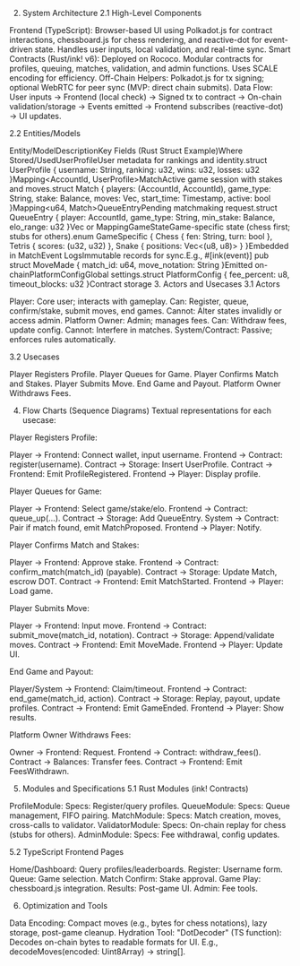 2. System Architecture
2.1 High-Level Components

Frontend (TypeScript): Browser-based UI using Polkadot.js for contract interactions, chessboard.js for chess rendering, and reactive-dot for event-driven state. Handles user inputs, local validation, and real-time sync.
Smart Contracts (Rust/ink! v6): Deployed on Rococo. Modular contracts for profiles, queuing, matches, validation, and admin functions. Uses SCALE encoding for efficiency.
Off-Chain Helpers: Polkadot.js for tx signing; optional WebRTC for peer sync (MVP: direct chain submits).
Data Flow: User inputs → Frontend (local check) → Signed tx to contract → On-chain validation/storage → Events emitted → Frontend subscribes (reactive-dot) → UI updates.

2.2 Entities/Models















































Entity/ModelDescriptionKey Fields (Rust Struct Example)Where Stored/UsedUserProfileUser metadata for rankings and identity.struct UserProfile { username: String, ranking: u32, wins: u32, losses: u32 }Mapping<AccountId, UserProfile>MatchActive game session with stakes and moves.struct Match { players: (AccountId, AccountId), game_type: String, stake: Balance, moves: Vec<String>, start_time: Timestamp, active: bool }Mapping<u64, Match>QueueEntryPending matchmaking request.struct QueueEntry { player: AccountId, game_type: String, min_stake: Balance, elo_range: u32 }Vec<queueentry> or Mapping</queueentry>GameStateGame-specific state (chess first; stubs for others).enum GameSpecific { Chess { fen: String, turn: bool }, Tetris { scores: (u32, u32) }, Snake { positions: Vec<(u8, u8)> } }Embedded in MatchEvent LogsImmutable records for sync.E.g., #[ink(event)] pub struct MoveMade { match_id: u64, move_notation: String }Emitted on-chainPlatformConfigGlobal settings.struct PlatformConfig { fee_percent: u8, timeout_blocks: u32 }Contract storage
3. Actors and Usecases
3.1 Actors

Player: Core user; interacts with gameplay. Can: Register, queue, confirm/stake, submit moves, end games. Cannot: Alter states invalidly or access admin.
Platform Owner: Admin; manages fees. Can: Withdraw fees, update config. Cannot: Interfere in matches.
System/Contract: Passive; enforces rules automatically.

3.2 Usecases

Player Registers Profile.
Player Queues for Game.
Player Confirms Match and Stakes.
Player Submits Move.
End Game and Payout.
Platform Owner Withdraws Fees.

4. Flow Charts (Sequence Diagrams)
Textual representations for each usecase:

Player Registers Profile:

Player → Frontend: Connect wallet, input username.
Frontend → Contract: register(username).
Contract → Storage: Insert UserProfile.
Contract → Frontend: Emit ProfileRegistered.
Frontend → Player: Display profile.


Player Queues for Game:

Player → Frontend: Select game/stake/elo.
Frontend → Contract: queue_up(...).
Contract → Storage: Add QueueEntry.
System → Contract: Pair if match found, emit MatchProposed.
Frontend → Player: Notify.


Player Confirms Match and Stakes:

Player → Frontend: Approve stake.
Frontend → Contract: confirm_match(match_id) (payable).
Contract → Storage: Update Match, escrow DOT.
Contract → Frontend: Emit MatchStarted.
Frontend → Player: Load game.


Player Submits Move:

Player → Frontend: Input move.
Frontend → Contract: submit_move(match_id, notation).
Contract → Storage: Append/validate moves.
Contract → Frontend: Emit MoveMade.
Frontend → Player: Update UI.


End Game and Payout:

Player/System → Frontend: Claim/timeout.
Frontend → Contract: end_game(match_id, action).
Contract → Storage: Replay, payout, update profiles.
Contract → Frontend: Emit GameEnded.
Frontend → Player: Show results.


Platform Owner Withdraws Fees:

Owner → Frontend: Request.
Frontend → Contract: withdraw_fees().
Contract → Balances: Transfer fees.
Contract → Frontend: Emit FeesWithdrawn.



5. Modules and Specifications
5.1 Rust Modules (ink! Contracts)

ProfileModule: Specs: Register/query profiles.
QueueModule: Specs: Queue management, FIFO pairing.
MatchModule: Specs: Match creation, moves, cross-calls to validator.
ValidatorModule: Specs: On-chain replay for chess (stubs for others).
AdminModule: Specs: Fee withdrawal, config updates.

5.2 TypeScript Frontend Pages

Home/Dashboard: Query profiles/leaderboards.
Register: Username form.
Queue: Game selection.
Match Confirm: Stake approval.
Game Play: chessboard.js integration.
Results: Post-game UI.
Admin: Fee tools.

6. Optimization and Tools

Data Encoding: Compact moves (e.g., bytes for chess notations), lazy storage, post-game cleanup.
Hydration Tool: "DotDecoder" (TS function): Decodes on-chain bytes to readable formats for UI. E.g., decodeMoves(encoded: Uint8Array) → string[].

